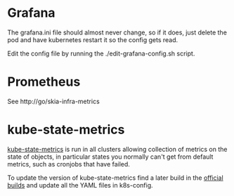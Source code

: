 # Grafana

The grafana.ini file should almost never change, so if it does,
just delete the pod and have kubernetes restart it so the config
gets read.

Edit the config file by running the ./edit-grafana-config.sh script.

# Prometheus

See http://go/skia-infra-metrics

# kube-state-metrics

[kube-state-metrics](https://github.com/kubernetes/kube-state-metrics) is run in
all clusters allowing collection of metrics on the state of objects, in
particular states you normally can't get from default metrics, such as cronjobs
that have failed.

To update the version of kube-state-metrics find a later build in the [official
builds](https://pantheon.corp.google.com/gcr/images/google-containers/global/kube-state-metrics)
and update all the YAML files in k8s-config.